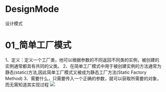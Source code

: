 # DesignMode
 设计模式
# 01_简单工厂模式
1、定义：定义一个工厂类，他可以根据参数的不同返回不同类的实例，被创建的实例通常都具有共同的父类。
2、在简单工厂模式中用于被创建实例的方法通常为静态(static)方法,因此简单工厂模式又被成为静态工厂方法(Static Factory Method)
3、需要什么，只需要传入一个正确的参数，就可以获取所需要的对象，而无需知道其实现过程
![](https://img2018.cnblogs.com/blog/1539112/201904/1539112-20190403232328564-1329420274.png)